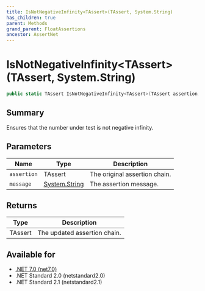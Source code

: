 ```yaml
---
title: IsNotNegativeInfinity<TAssert>(TAssert, System.String)
has_children: true
parent: Methods
grand_parent: FloatAssertions
ancestor: AssertNet
---
```

# IsNotNegativeInfinity&lt;TAssert&gt;(TAssert, System.String)

```csharp
public static TAssert IsNotNegativeInfinity<TAssert>(TAssert assertion, System.String message);
```

## Summary
Ensures that the number under test is not negative infinity.

## Parameters
|Name|Type|Description|
|-|-|-|
|`assertion`|TAssert|The original assertion chain.|
|`message`|[System.String](https://learn.microsoft.com/en-us/dotnet/api/system.string)|The assertion message.|

## Returns
|Type|Description|
|-|-|
|TAssert|The updated assertion chain.|

## Available for
- [.NET 7.0 (net7.0)](https://versionsof.net/core/7.0/)
- .NET Standard 2.0 (netstandard2.0)
- .NET Standard 2.1 (netstandard2.1)
